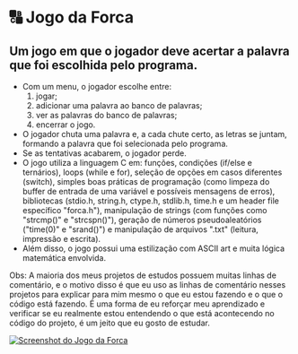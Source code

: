 # 🔠 Jogo da Forca
## Um jogo em que o jogador deve acertar a palavra que foi escolhida pelo programa.

- Com um menu, o jogador escolhe entre:
  1. jogar;
  2. adicionar uma palavra ao banco de palavras;
  3. ver as palavras do banco de palavras;
  4. encerrar o jogo.
- O jogador chuta uma palavra e, a cada chute certo, as letras se juntam, formando a palavra que foi selecionada pelo programa.
- Se as tentativas acabarem, o jogador perde.
- O jogo utiliza a linguagem C em: funções, condições (if/else e ternários), loops (while e for), seleção de opções em casos diferentes (switch), simples boas práticas de programação (como limpeza do buffer de entrada de uma variável e possíveis mensagens de erros), bibliotecas (stdio.h, string.h, ctype.h, stdlib.h, time.h e um header file específico "forca.h"), manipulação de strings (com funções como "strcmp()" e "strcspn()"), geração de números pseudoaleatórios ("time(0)" e "srand()") e manipulação de arquivos ".txt" (leitura, impressão e escrita).
- Além disso, o jogo possui uma estilização com ASCII art e muita lógica matemática envolvida.

Obs: A maioria dos meus projetos de estudos possuem muitas linhas de comentário, e o motivo disso é que eu uso as linhas de comentário nesses projetos para explicar para mim mesmo o que eu estou fazendo e o que o código está fazendo. É uma forma de eu reforçar meu aprendizado e verificar se eu realmente estou entendendo o que está acontecendo no código do projeto, é um jeito que eu gosto de estudar.

<a href="" target="_blank">
  <img src="https://github.com/user-attachments/assets/5165b60b-3422-468a-8d90-15fbcb30d9f4" alt="Screenshot do Jogo da Forca">
</a>
